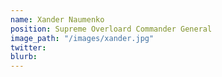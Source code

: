 ```yaml
---
name: Xander Naumenko
position: Supreme Overloard Commander General
image_path: "/images/xander.jpg"
twitter: 
blurb: 
---
```

